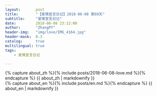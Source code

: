 ```yaml
---
layout:       post
title:        "【爱情宣言日记】2018-06-08 第69天"
subtitle:     "爱情宣言日记"
date:         2018-06-08 23:12:00
author:       "ZhangPY"
header-img:   "img/love/IMG_4164.jpg"
header-mask:  0.3
catalog:      true
multilingual: true
tags:
    - 爱情宣言日记

---
```


<!-- Chinese Version -->
<div class="zh post-container">
    {% capture about_zh %}{% include posts/2018-06-08-love.md %}{% endcapture %}
    {{ about_zh | markdownify }}
</div>

<!-- English Version -->
<div class="en post-container">
    {% capture about_en %}{% include posts/en.md %}{% endcapture %}
    {{ about_en | markdownify }}
</div>